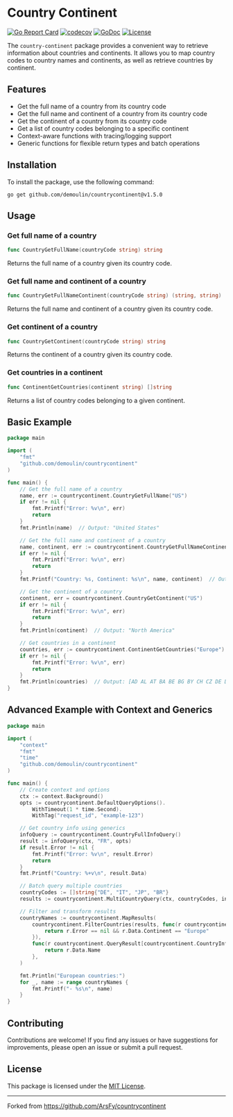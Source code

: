 # Country Continent

[![Go Report Card](https://goreportcard.com/badge/github.com/demoulin/countrycontinent)](https://goreportcard.com/report/github.com/demoulin/countrycontinent)
[![codecov](https://codecov.io/gh/demoulin/countrycontinent/graph/badge.svg?token=MEFFJJBA82)](https://codecov.io/gh/demoulin/countrycontinent)
[![GoDoc](https://godoc.org/github.com/demoulin/countrycontinent?status.svg)](https://godoc.org/github.com/demoulin/countrycontinent)
[![License](https://img.shields.io/badge/license-MIT-blue.svg)](https://github.com/demoulin/countrycontinent/blob/master/LICENSE)

The `country-continent` package provides a convenient way to retrieve information about countries and continents. It allows you to map country codes to country names and continents, as well as retrieve countries by continent.

## Features

- Get the full name of a country from its country code
- Get the full name and continent of a country from its country code
- Get the continent of a country from its country code
- Get a list of country codes belonging to a specific continent
- Context-aware functions with tracing/logging support
- Generic functions for flexible return types and batch operations

## Installation

To install the package, use the following command:

```shell
go get github.com/demoulin/countrycontinent@v1.5.0
```

## Usage

### Get full name of a country

```go
func CountryGetFullName(countryCode string) string
```

Returns the full name of a country given its country code.

### Get full name and continent of a country

```go
func CountryGetFullNameContinent(countryCode string) (string, string)
```

Returns the full name and continent of a country given its country code.

### Get continent of a country

```go
func CountryGetContinent(countryCode string) string
```

Returns the continent of a country given its country code.

### Get countries in a continent

```go
func ContinentGetCountries(continent string) []string
```

Returns a list of country codes belonging to a given continent.

## Basic Example

```go
package main

import (
    "fmt"
    "github.com/demoulin/countrycontinent"
)

func main() {
    // Get the full name of a country
    name, err := countrycontinent.CountryGetFullName("US")
    if err != nil {
        fmt.Printf("Error: %v\n", err)
        return
    }
    fmt.Println(name)  // Output: "United States"

    // Get the full name and continent of a country
    name, continent, err := countrycontinent.CountryGetFullNameContinent("US")
    if err != nil {
        fmt.Printf("Error: %v\n", err)
        return
    }
    fmt.Printf("Country: %s, Continent: %s\n", name, continent)  // Output: Country: United States, Continent: North America

    // Get the continent of a country
    continent, err = countrycontinent.CountryGetContinent("US")
    if err != nil {
        fmt.Printf("Error: %v\n", err)
        return
    }
    fmt.Println(continent)  // Output: "North America"

    // Get countries in a continent
    countries, err := countrycontinent.ContinentGetCountries("Europe")
    if err != nil {
        fmt.Printf("Error: %v\n", err)
        return
    }
    fmt.Println(countries)  // Output: [AD AL AT BA BE BG BY CH CZ DE DK EE ES FI FO FR GB GI GR HR HU IE IS IT LI LT LU LV MC MD MK MT NL NO PL PT RO RU SE SI SJ SK SM UA VA YU]
}
```

## Advanced Example with Context and Generics

```go
package main

import (
    "context"
    "fmt"
    "time"
    "github.com/demoulin/countrycontinent"
)

func main() {
    // Create context and options
    ctx := context.Background()
    opts := countrycontinent.DefaultQueryOptions().
        WithTimeout(1 * time.Second).
        WithTag("request_id", "example-123")

    // Get country info using generics
    infoQuery := countrycontinent.CountryFullInfoQuery()
    result := infoQuery(ctx, "FR", opts)
    if result.Error != nil {
        fmt.Printf("Error: %v\n", result.Error)
        return
    }
    fmt.Printf("Country: %+v\n", result.Data)

    // Batch query multiple countries
    countryCodes := []string{"DE", "IT", "JP", "BR"}
    results := countrycontinent.MultiCountryQuery(ctx, countryCodes, infoQuery, opts)

    // Filter and transform results
    countryNames := countrycontinent.MapResults(
        countrycontinent.FilterCountries(results, func(r countrycontinent.QueryResult[countrycontinent.CountryInfo]) bool {
            return r.Error == nil && r.Data.Continent == "Europe"
        }),
        func(r countrycontinent.QueryResult[countrycontinent.CountryInfo]) string {
            return r.Data.Name
        },
    )

    fmt.Println("European countries:")
    for _, name := range countryNames {
        fmt.Printf("- %s\n", name)
    }
}
```

## Contributing

Contributions are welcome! If you find any issues or have suggestions for improvements, please open an issue or submit a pull request.

## License

This package is licensed under the [MIT License](https://github.com/demoulin/countrycontinent/blob/master/LICENSE).

---

Forked from <https://github.com/ArsFy/countrycontinent>
